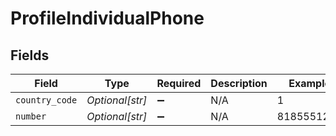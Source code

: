 # ProfileIndividualPhone


## Fields

| Field              | Type               | Required           | Description        | Example            |
| ------------------ | ------------------ | ------------------ | ------------------ | ------------------ |
| `country_code`     | *Optional[str]*    | :heavy_minus_sign: | N/A                | 1                  |
| `number`           | *Optional[str]*    | :heavy_minus_sign: | N/A                | 8185551212         |
